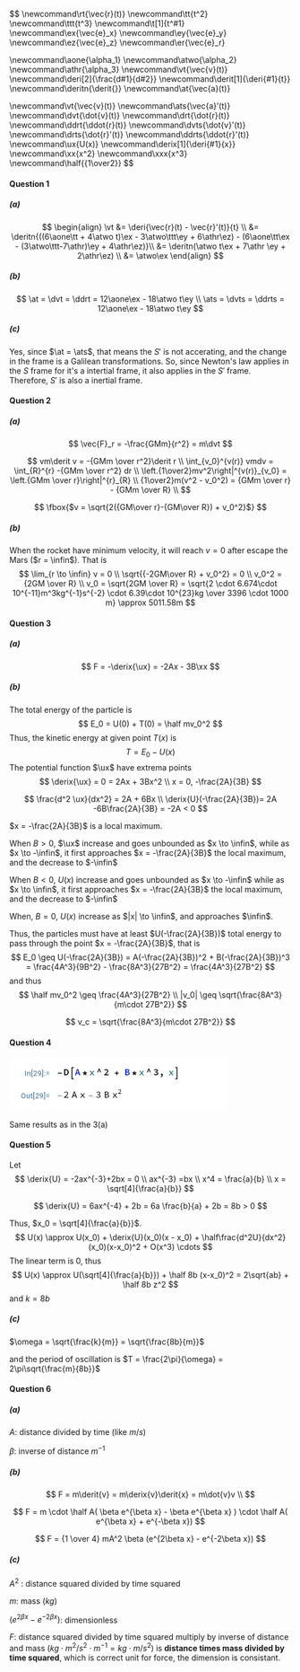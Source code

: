 $$
\newcommand\rt{\vec{r}(t)}
\newcommand\tt{t^2}
\newcommand\ttt{t^3}
\newcommand\t[1]{t^#1}
\newcommand\ex{\vec{e}_x}
\newcommand\ey{\vec{e}_y}
\newcommand\ez{\vec{e}_z}
\newcommand\er{\vec{e}_r}

\newcommand\aone{\alpha_1}
\newcommand\atwo{\alpha_2}
\newcommand\athr{\alpha_3}
\newcommand\vt{\vec{v}(t)}
\newcommand\deri[2]{\frac{d#1}{d#2}}
\newcommand\derit[1]{\deri{#1}{t}}
\newcommand\deritn{\derit{}}
\newcommand\at{\vec{a}(t)}

\newcommand\vt{\vec{v}(t)}
\newcommand\ats{\vec{a}’(t)}
\newcommand\dvt{\dot{v}(t)}
\newcommand\drt{\dot{r}(t)}
\newcommand\ddrt{\ddot{r}(t)}
\newcommand\dvts{\dot{v}'(t)}
\newcommand\drts{\dot{r}'(t)}
\newcommand\ddrts{\ddot{r}'(t)}
\newcommand\ux{U(x)}
\newcommand\derix[1]{\deri{#1}{x}}
\newcommand\xx{x^2}
\newcommand\xxx{x^3}
\newcommand\half{{1\over2}}
$$



#### Question 1

##### (a)

$$
\begin{align}
\vt &= \deri{\vec{r}(t) - \vec{r}'(t)}{t} \\
		   &= \deritn{((6\aone\tt + 4\atwo t)\ex - 3\atwo\ttt\ey + 6\athr\ez) - (6\aone\tt\ex - (3\atwo\ttt-7\athr)\ey + 4\athr\ez)}\\
		   &= \deritn(\atwo t\ex + 7\athr \ey + 2\athr\ez) \\
		   &= \atwo\ex
\end{align}
$$

##### (b)

$$
\at = \dvt = \ddrt = 12\aone\ex - 18\atwo t\ey \\
\ats = \dvts = \ddrts = 12\aone\ex - 18\atwo t\ey
$$

##### (c)

Yes, since $\at = \ats$, that means the $S'$ is not accerating, and the change in the frame is a Galilean transformations. So, since Newton's law applies in the $S$ frame for it's a intertial frame, it also applies in the $S'$ frame. Therefore, $S'$ is also a inertial frame.

#### Question 2

##### (a)

$$
\vec{F}_r = -\frac{GMm}{r^2} = m\dvt
$$

$$
vm\derit v = -{GMm \over r^2}\derit r \\
\int_{v_0}^{v(r)} vmdv = \int_{R}^{r} -{GMm \over r^2} dr \\
\left.{1\over2}mv^2\right|^{v(r)}_{v_0} = \left.{GMm \over r}\right|^{r}_{R} \\
{1\over2}m(v^2 - v_0^2) = {GMm \over r} - {GMm \over R} \\
$$

$$
\fbox{$v = \sqrt{2({GM\over r}-{GM\over R}) + v_0^2}$}
$$

##### (b)

When the rocket have minimum velocity, it will reach $v = 0$ after escape the Mars ($r = \infin$). That is
$$
\lim_{r \to \infin} v = 0 \\
\sqrt{{-2GM\over R} + v_0^2} = 0 \\
v_0^2 = {2GM \over R} \\
v_0 = \sqrt{2GM \over R} = \sqrt{2 \cdot 6.674\cdot 10^{-11}m^3kg^{-1}s^{-2} \cdot 6.39\cdot 10^{23}kg \over 3396 \cdot 1000 m} \approx 5011.58m
$$

#### Question 3

##### (a)

$$
F = -\derix{\ux} = -2Ax - 3B\xx
$$

##### (b)

The total energy of the particle is
$$
E_0 = U(0) + T(0) = \half mv_0^2 
$$
Thus, the kinetic energy at given point $T(x)$ is
$$
T = E_0 - U(x)
$$
The potential function $\ux$ have extrema points
$$
\derix{\ux} = 0 = 2Ax + 3Bx^2 \\
x = 0, -\frac{2A}{3B}
$$

$$
\frac{d^2 \ux}{dx^2} = 2A + 6Bx \\
\derix{U}(-\frac{2A}{3B})= 2A -6B\frac{2A}{3B} = -2A < 0
$$

$x = -\frac{2A}{3B}$ is a local maximum.

When $B > 0$, $\ux$ increase and goes unbounded as $x \to \infin$, while as $x \to -\infin$, it first approaches  $x = -\frac{2A}{3B}$ the local maximum, and the decrease to $-\infin$

When $B < 0$, $U(x)$ increase and goes unbounded as $x \to -\infin$ while as $x \to \infin$, it first approaches $x = -\frac{2A}{3B}$ the local maximum, and the decrease to $-\infin$

When, $B = 0$, $U(x)$ increase as $|x| \to \infin$, and approaches $\infin$.

Thus, the particles must have at least $U(-\frac{2A}{3B})$ total energy to pass through the point $x = -\frac{2A}{3B}$, that is
$$
E_0 \geq U(-\frac{2A}{3B}) = A(-\frac{2A}{3B})^2 + B(-\frac{2A}{3B})^3 = \frac{4A^3}{9B^2} - \frac{8A^3}{27B^2} = \frac{4A^3}{27B^2}
$$
and thus
$$
\half mv_0^2 \geq \frac{4A^3}{27B^2} \\
|v_0| \geq \sqrt{\frac{8A^3}{m\cdot 27B^2}}
$$

$$
v_c = \sqrt{\frac{8A^3}{m\cdot 27B^2}}
$$

#### Question 4

![image-20220908233201886](PHYS325HW1.assets/image-20220908233201886.png)

Same results as in the 3(a)

#### Question 5

Let
$$
\derix{U} = -2ax^{-3}+2bx = 0 \\
ax^{-3} =bx \\
x^4 = \frac{a}{b} \\
x = \sqrt[4]{\frac{a}{b}}
$$

$$
\derix{U} = 6ax^{-4} + 2b = 6a \frac{b}{a} + 2b = 8b > 0
$$

Thus, $x_0 = \sqrt[4]{\frac{a}{b}}$.
$$
U(x) \approx U(x_0) + \derix{U}(x_0)(x - x_0) + \half\frac{d^2U}{dx^2}(x_0)(x-x_0)^2 + O(x^3) \cdots
$$
The linear term is $0$, thus
$$
U(x) \approx U(\sqrt[4]{\frac{a}{b}}) + \half 8b (x-x_0)^2 = 2\sqrt{ab} + \half 8b z^2
$$
and $k = 8b$

##### (c)

$\omega = \sqrt{\frac{k}{m}} = \sqrt{\frac{8b}{m}}$

and the period of oscillation is $T = \frac{2\pi}{\omega} = 2\pi\sqrt{\frac{m}{8b}}$

#### Question 6

##### (a)

$A$: distance divided by time (like $m / s$)

$\beta$: inverse of distance $m^{-1}$

##### (b)

$$
F = m\derit{v} = m\derix{v}\derit{x}  = m\dot{v}v \\
$$

$$
F = m \cdot \half A( \beta e^{\beta x} - \beta e^{\beta x} ) \cdot \half A( e^{\beta x} + e^{-\beta x})
$$

$$
F = {1 \over 4} mA^2 \beta (e^{2\beta x} - e^{-2\beta x})
$$

##### (c)

$A^2$ : distance squared divided by time squared

$m$: mass ($kg$)

$(e^{2\beta x} - e^{-2\beta x})$: dimensionless

$F$: distance squared divided by time squared multiply by inverse of distance and mass ($kg \cdot m^2 / s^2 \cdot m^{-1} = kg \cdot m / s^2$) is **distance times mass divided by time squared**, which is correct unit for force, the dimension is consistant. 
